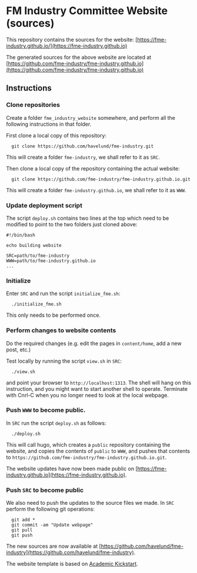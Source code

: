 # FM Industry Committee Website (sources)

This repository contains the sources for the website:
[https://fme-industry.github.io/](https://fme-industry.github.io)

The generated sources for the above website are located at
[https://github.com/fme-industry/fme-industry.github.io](https://github.com/fme-industry/fme-industry.github.io)

## Instructions

### Clone repositories

Create a folder `fme_industry_website` somewhere, and perform all the following instructions in that folder.

First clone a local copy of this repository:

```
  git clone https://github.com/havelund/fme-industry.git
```

This will create a folder `fme-industry`, we shall refer to it as `SRC`.

Then clone a local copy of the repository containing the actual website:

```
  git clone https://github.com/fme-industry/fme-industry.github.io.git
```

This will create a folder `fme-industry.github.io`,
we shall refer to it as `WWW`.

### Update deployment script

The script `deploy.sh` contains two lines at the top which need to be
modified to point to the two folders just cloned above:

```
#!/bin/bash

echo building website

SRC=path/to/fme-industry
WWW=path/to/fme-industry.github.io
...
```

### Initialize

Enter `SRC` and run the script `initialize_fme.sh`:

```
  ./initialize_fme.sh
```
 
This only needs to be performed once. 
 
### Perform  changes to website contents
 
Do the required changes (e.g. edit the pages in `content/home`, add a new post, etc.)

Test locally by running the script `view.sh` in `SRC`: 

```
  ./view.sh
```

and point your browser to `http://localhost:1313`. The shell will hang on this instruction, and you might want to start another shell to operate. Terminate with Cnrl-C when you no longer need to look at the local webpage.

### Push `WWW` to become public.

In `SRC` run the script `deploy.sh` as follows:

```
  ./deploy.sh
```

This will call hugo, which creates a `public` repository containing the website, and copies the contents of `public` to `WWW`, and pushes that contents to
`https://github.com/fme-industry/fme-industry.github.io.git`.

The website updates have now been made public on 
[https://fme-industry.github.io](https://fme-industry.github.io).

### Push `SRC` to become public

We also need to push the updates to the source files we made.
In `SRC` perform the following git operations:

```
  git add *
  git commit -am "Update webpage"
  git pull
  git push
```

The new sources are now available at
[https://github.com/havelund/fme-industry](https://github.com/havelund/fme-industry).

The website template is based on [Academic Kickstart](https://sourcethemes.com/academic/). 